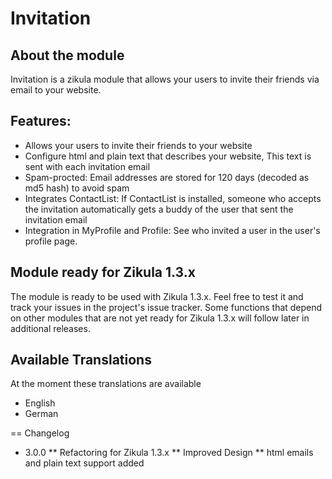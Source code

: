 Invitation
==========

## About the module

Invitation is a zikula module that allows your users to invite their friends via email to your website.

## Features:

* Allows your users to invite their friends to your website
* Configure html and plain text that describes your website, This text is sent with each invitation email
* Spam-procted: Email addresses are stored for 120 days (decoded as md5 hash) to avoid spam
* Integrates ContactList: If ContactList is installed, someone who accepts the invitation automatically gets a buddy of the user that sent the invitation email
* Integration in MyProfile and Profile: See who invited a user in the user's profile page.
 
## Module ready for Zikula 1.3.x

The module is ready to be used with Zikula 1.3.x.
Feel free to test it and track your issues in the project's issue tracker.
Some functions that depend on other modules that are not yet ready for Zikula 1.3.x will follow later in additional releases.

## Available Translations

At the moment these translations are available
- English
- German

== Changelog

* 3.0.0
** Refactoring for Zikula 1.3.x
** Improved Design
** html emails and plain text support added